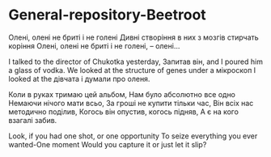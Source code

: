 # General-repository-Beetroot

Олені, олені не бриті і не голені
Дивні створіння в них з мозгів стирчать коріння
Олені, олені не бриті і не голені, – олені...

I talked to the director of Chukotka yesterday,
Запитав він, and I poured him a glass of vodka.
We looked at the structure of genes under a мікроскоп
I looked at the дівчата і думали про оленя.

Коли в руках тримаю цей альбом,
Нам було абсолютно все одно
Немаючи нічого мати всьо,
За гроші не купити тільки час,
Він всіх нас методично поділив,
Когось він опустив, когось підняв,
А є на кого взагалі забив.

Look, if you had one shot, or one opportunity
To seize everything you ever wanted-One moment
Would you capture it or just let it slip?

